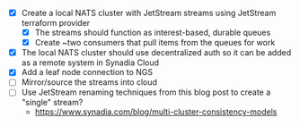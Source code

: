 - [x] Create a local NATS cluster with JetStream streams using JetStream terraform provider
  - [x] The streams should function as interest-based, durable queues
  - [x] Create ~two consumers that pull items from the queues for work
- [x] The local NATS cluster should use decentralized auth so it can be added as a remote system in Synadia Cloud
- [x] Add a leaf node connection to NGS
- [ ] Mirror/source the streams into cloud
- [ ] Use JetStream renaming techniques from this blog post to create a "single" stream?
  - https://www.synadia.com/blog/multi-cluster-consistency-models
